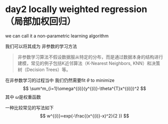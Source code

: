 # day2 locally weighted regression（局部加权回归）

we can call it a non-parametric learning algorithm

我们可以将其成为 非参数的学习方法
>非参数学习算法不假设数据服从特定的分布，而是通过数据本身的结构进行建模，常见的例子包括K近邻算法（K-Nearest Neighbors, KNN）和决策树（Decision Trees）等。

在非参数学习的过程当中 我们仍然需要fit $\theta$ to minimize
$$
\sum^m_{i=1}\omega^{(i)}(y^{(i)}-\theta^{T}x^{(i)})^2
$$
其中 $\omega$是权重函数

一种比较常见的写法如下
$$
w^{(i)}=exp(-\frac{(x^{(i)}-x)^2}{2 })
$$
